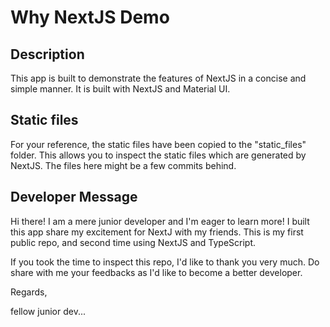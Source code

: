 # Why NextJS Demo

## Description

This app is built to demonstrate the features of NextJS in a concise and simple manner. It is built with NextJS and Material UI.

## Static files

For your reference, the static files have been copied to the "static_files" folder. This allows you to inspect the static files which are generated by NextJS. The files here might be a few commits behind.

## Developer Message

Hi there! I am a mere junior developer and I'm eager to learn more! I built this app share my excitement for NextJ with my friends. This is my first public repo, and second time using NextJS and TypeScript. 

If you took the time to inspect this repo, I'd like to thank you very much. Do share with me your feedbacks as I'd like to become a better developer.

Regards,

fellow junior dev...
